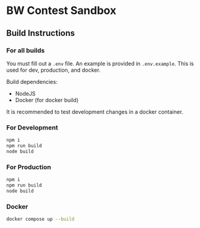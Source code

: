 # BW Contest Sandbox

## Build Instructions

### For all builds

You must fill out a `.env` file. An example is provided in `.env.example`. This is used for dev, production, and docker.

Build dependencies:

- NodeJS
- Docker (for docker build)

It is recommended to test development changes in a docker container.

### For Development

```bash
npm i
npm run build
node build
```

### For Production

```bash
npm i
npm run build
node build
```

### Docker

```bash
docker compose up --build
```
